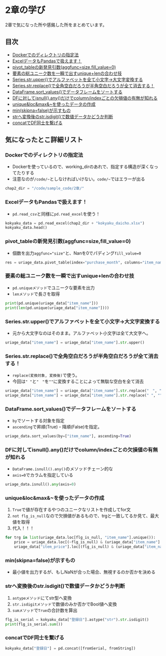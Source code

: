 # 2章の学び
2章で気になった所や感銘した所をまとめています。

## 目次
- [Dockerでのディレクトリの指定法](#Dockerでのディレクトリの指定法)
- [ExcelデータもPandasで扱えます！](#ExcelデータもPandasで扱えます)
- [pivot_tableの新発見引数(aggfunc=size,fill_value=0)](#pivot_tableの新発見引数aggfuncsizefill_value0)
- [要素の総ユニーク数を一瞬で出すunique+lenの合わせ技](#要素の総ユニーク数を一瞬で出すuniquelenの合わせ技)
- [Series.str.upper()でアルファベットを全て小文字→大文字変換する](#Seriesstrupperでアルファベットを全て小文字大文字変換する)
- [Series.str.replace()で全角空白だろうが半角空白だろうが全て消去する！](#Seriesstrreplaceで全角空白だろうが半角空白だろうが全て消去する)
- [DataFrame.sort_values()でデータフレームをソートする](#DataFramesort_valuesでデータフレームをソートする)
- [DFに対してisnull().any()だけでcolumn/indexごとの欠損値の有無が知れる](#DFに対してisnullanyだけでcolumnindexごとの欠損値の有無が知れる)
- [unique&loc&max&~を使ったデータの作成](#uniquelocmaxを使ったデータの作成)
- [min(skipna=false)が示すもの](#minskipnafalseが示すもの)
- [strへ変換後のstr.isdigit()で数値データかどうか判断](#strへ変換後のstrisdigitで数値データかどうか判断)
- [concatでDF同士を繋げる](#concatでDF同士を繋げる)


## 気になったとこ詳細リスト

### Dockerでのディレクトリの指定法
- Dockerを使っているので、working_dirのあれで、指定する構造が深くなってたりする
- 注意なのが`/code/~`としなければいけない。`code/~`ではエラーが出る

```python:jupyter.py
chap2_dir = "/code/sample_code/2章/"
```

### ExcelデータもPandasで扱えます！
- `pd.read_csv`と同様に`pd.read_excel`を使う！

```python:jupyter.py
kokyaku_data = pd.read_excel(chap2_dir + "kokyaku_daicho.xlsx")
kokyaku_data.head()
```

### pivot_tableの新発見引数(aggfunc=size,fill_value=0)
- 個数を出力`aggfunc="size"`と、Nanを0でパディング`fill_value=0`

```python:jupyter.py
res = uriage_data.pivot_table(index="purchase_month", columns="item_name", aggfunc="size", fill_value=0)
```

### 要素の総ユニーク数を一瞬で出すunique+lenの合わせ技
- `pd.uniqueメソッド`でユニークな要素を出力
- `lenメソッド`で長さを取得

```python:jupyter.py
print(pd.unique(uriage_data["item_name"]))
print(len(pd.unique(uriage_data["item_name"])))
```

### Series.str.upper()でアルファベットを全て小文字→大文字変換する
- 元から大文字なのはそのまま。アルファベット小文字は全て大文字へ。

```python:jupyter.py
uriage_data["item_name"] = uriage_data["item_name"].str.upper()
```

### Series.str.replace()で全角空白だろうが半角空白だろうが全て消去する！
- `replace(変換対象, 変換後)`で使う。
- 今回は`" "`と`"　"`を`""`に変換することによって無駄な空白を全て消去

```python:jupyter.py
uriage_data["item_name"] = uriage_data["item_name"].str.replace("　", "")
uriage_data["item_name"] = uriage_data["item_name"].str.replace(" ", "")
```

### DataFrame.sort_values()でデータフレームをソートする
- `by`でソートする対象を指定
- `ascending`で昇順(True)・降順(False)を指定。

```python:jupyter.py
uriage_data.sort_values(by=["item_name"], ascending=True)
```

### DFに対してisnull().any()だけでcolumn/indexごとの欠損値の有無が知れる
- `DataFrame.isnull().any()`のメソッドチェーン的な
- `axis=0`でカラムを指定している

```python:jupyter.py
uriage_data.isnull().any(axis=0)
```

### unique&loc&max&~を使ったデータの作成
1. `True`で値が存在するやつのユニークなリストを作成してfor文
2. `not flg_is_null`なので欠損値があるもので、trgと一致してるか見て、最大値を取得
3. 代入！！！

```python:jupyter.py
for trg in list(uriage_data.loc[flg_is_null, "item_name"].unique()):
    price = uriage_data.loc[(~flg_is_null) & (uriage_data["item_name"] == trg), "item_price"].max()
    uriage_data["item_price"].loc[(flg_is_null) & (uriage_data["item_name"]==trg)] = price
```

### min(skipna=false)が示すもの
- 最小値を出力するが、もしNaNが合った場合、無視するのか否かを決める

### strへ変換後のstr.isdigit()で数値データかどうか判断
1. `astypeメソッド`にてstr型へ変換
2. `str.isdigitメソッド`で数値のみか否かでBool値へ変換
3. `sumメソッド`で`True`の合計数を算出

```python:jupyter.py
flg_is_serial = kokyaku_data["登録日"].astype("str").str.isdigit()
print(flg_is_serial.sum())
```

### concatでDF同士を繋げる

```python:jupyter.py
kokyaku_data["登録日"] = pd.concat([fromSerial, fromString])
```
